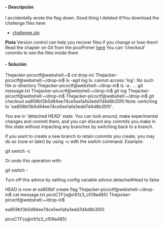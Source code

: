 #### - **Descripción** 
I accidentally wrote the flag down. Good thing I deleted it!You download the challenge files here:

- [challenge.zip](https://artifacts.picoctf.net/c_titan/137/challenge.zip)


**Pista**
Version control can help you recover files if you change or lose them!
Read the chapter on Git from the picoPrimer [here](https://primer.picoctf.org/#_git_version_control)
You can 'checkout' commits to see the files inside them

#### - **Solución** 
Thejacker-picoctf@webshell:~$ cd drop-in/
Thejacker-picoctf@webshell:~/drop-in$ ls -agit log
ls: cannot access 'log': No such file or directory
Thejacker-picoctf@webshell:~/drop-in$ ls -a
.  ..  .git  message.txt
Thejacker-picoctf@webshell:~/drop-in$ git log
Thejacker-picoctf@webshell:~/drop-in$ 
Thejacker-picoctf@webshell:~/drop-in$ git checkout ea859bf3b5d94ee74ce5ee1afa3edd7d4d6b35f0
Note: switching to 'ea859bf3b5d94ee74ce5ee1afa3edd7d4d6b35f0'.

You are in 'detached HEAD' state. You can look around, make experimental
changes and commit them, and you can discard any commits you make in this
state without impacting any branches by switching back to a branch.

If you want to create a new branch to retain commits you create, you may
do so (now or later) by using -c with the switch command. Example:

  git switch -c <new-branch-name>

Or undo this operation with:

  git switch -

Turn off this advice by setting config variable advice.detachedHead to false

HEAD is now at ea859bf create flag
Thejacker-picoctf@webshell:~/drop-in$ cat message.txt
picoCTF{s@n1t1z3_cf09a485}
Thejacker-picoctf@webshell:~/drop-in$ 

ea859bf3b5d94ee74ce5ee1afa3edd7d4d6b35f0

picoCTF{s@n1t1z3_cf09a485}
